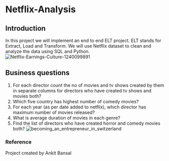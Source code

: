 # Netflix-Analysis
## Introduction
In this project we will implement an end to end ELT project. ELT stands for Extract, Load and Transform. We will use Netflix dataset to clean and analyze the data using SQL and Python.
![Netflix-Earnings-Culture-1240099891](https://github.com/kc89878/Netflix-Analysis/assets/79961717/050894fa-fcd0-40e4-8d65-a52fa02afc36)

## Business questions
1. For each director count the no of movies and tv shows created by them in separate columns for directors who have created tv shows and movies both?
2. Which five country has highest number of comedy movies?
3. For each year (as per date added to netflix), which director has maximum number of movies released?
4. What is average duration of movies in each genre?
5. Find the list of directors who have created horror and comedy movies both?
![becoming_an_entrepreneur_in_switzerland](https://github.com/kc89878/Netflix-Analysis/assets/79961717/449c572a-89ff-4a2c-8dcc-98f13e66e328)

### Reference
Project created by Ankit Bansal
